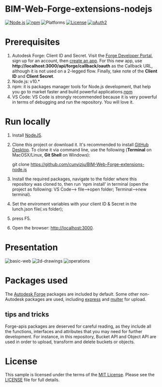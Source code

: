 # BIM-Web-Forge-extensions-nodejs

[![Node.js](https://img.shields.io/badge/Node.js-4.4.3-blue.svg)](https://nodejs.org/)
[![npm](https://img.shields.io/badge/npm-2.15.1-blue.svg)](https://www.npmjs.com/)
![Platforms](https://img.shields.io/badge/platform-windows%20%7C%20osx%20%7C%20linux-lightgray.svg)
[![License](http://img.shields.io/:license-mit-blue.svg)](http://opensource.org/licenses/MIT)
[![oAuth2](https://img.shields.io/badge/oAuth2-v1-green.svg)](http://developer.autodesk.com/)

# Prerequisites

1. Autodesk Forge: Client ID and Secret. Visit the [Forge Developer Portal](https://developer.autodesk.com), sign up for an account, then [create an app](https://developer.autodesk.com/myapps/create). For this new app, use **http://localhost:3000/api/forge/callback/oauth** as the Callback URL, although it is not used on a 2-legged flow. Finally, take note of the **Client ID** and **Client Secret**.
2. Node.js: v10.*
3. npm: it is packages manager tools for Node.js development, that help you go to market faster and build powerful applications.[npm](https://www.npmjs.com/)
3. VS Code: VS Code is strongly recommended because it is very powerful in terms of debugging and run the repository. You will love it.

# Run locally

1. Install [NodeJS](https://nodejs.org).

2. Clone this project or download it. It's recommended to install [GitHub Desktop](https://desktop.github.com/). To clone it via command line, use the following (**Terminal** on MacOSX/Linux, **Git Shell** on Windows):

    git clone https://github.com/cunyizju/BIM-Web-Forge-extensions-node.js

3. Install the required packages, navigate to the folder where this repository was cloned to, then run 'npm install' in terminal (open the project as following: VS Code--> file-->open folder; Terminal-->new terminal).
4. Set the enviroment variables with your client ID & Secret in the lunch.json file(.vs folder);  
5. press F5.
6. Open the browser: [http://localhost:3000](http://localhost:3000).

# Presentation

![basic-web](https://github.com/cunyizju/BIM-Web-Forge-extensions-node.js/img/basic-web.png)
![2d-drawings](https://github.com/cunyizju/BIM-Web-Forge-extensions-node.js/img/2d-drawings.png)
![operations](https://github.com/cunyizju/BIM-Web-Forge-extensions-node.js/img/operations.png)

# Packages used

The [Autodesk Forge](https://www.npmjs.com/package/forge-apis) packages are included by default. Some other non-Autodesk packages are used, including [express](https://www.npmjs.com/package/express) and [multer](https://www.npmjs.com/package/multer) for upload.

## tips and tricks

Forge-apis packages are deserved for careful reading, as they include all the functions, interfaces and attributes that you may need for further development. For instance, in this repository, Bucket API and Object API are used in order to upload, transform and delete buckets or objects.

# License

This sample is licensed under the terms of the [MIT License](http://opensource.org/licenses/MIT).
Please see the [LICENSE](LICENSE) file for full details.
